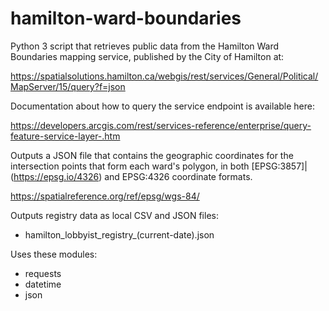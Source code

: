 # hamilton-ward-boundaries

Python 3 script that retrieves public data from the Hamilton Ward Boundaries mapping service, published by the City of Hamilton at:

https://spatialsolutions.hamilton.ca/webgis/rest/services/General/Political/MapServer/15/query?f=json

Documentation about how to query the service endpoint is available here:

https://developers.arcgis.com/rest/services-reference/enterprise/query-feature-service-layer-.htm

Outputs a JSON file that contains the geographic coordinates for the intersection points that form each ward's polygon, in both [EPSG:3857]|(https://epsg.io/4326) and EPSG:4326 coordinate formats.

https://spatialreference.org/ref/epsg/wgs-84/

Outputs registry data as local CSV and JSON files:

* hamilton_lobbyist_registry_(current-date).json

Uses these modules:

* requests
* datetime
* json
